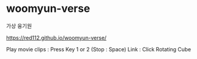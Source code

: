 # woomyun-verse
가상 융기원

https://red112.github.io/woomyun-verse/

Play movie clips : Press Key 1 or 2 (Stop : Space)
Link : Click Rotating Cube
